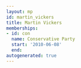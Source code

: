 ```yaml
---
layout: mp
id: martin_vickers
title: Martin Vickers
memberships:
- id: con
  name: Conservative Party
  start: '2010-06-08'
  end: 
autogenerated: true
---
```

